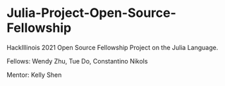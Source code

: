 # Julia-Project-Open-Source-Fellowship
HackIllinois 2021 Open Source Fellowship Project on the Julia Language.

Fellows: Wendy Zhu, Tue Do, Constantino Nikols

Mentor: Kelly Shen
